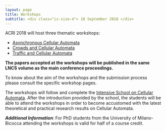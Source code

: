 ```yaml
---
layout: page
title: Workshops
subtitle: <div class="is-size-4"> 18 September 2018 </div>
---
```


ACRI 2018 will host three thematic workshops:

- [Asynchronous Cellular Automata](/ACA)
- [Crowds and Cellular Automata](/CCA)
- [Traffic and Cellular Automata](/TCA)

__The papers accepted at the workshops will be published in the same LNCS volume as the main conference proceedings.__

To know about the aim of the workshops and the submission process please consult the specific workshop pages.

The workshops will follow and complete the [Intensive School on Cellular Automata](/school/). After the introduction provided by the school, the students will be able to attend the workshops in order to become accustomed with the latest theoretical and practical research results on Cellular Automata.

***Additional Information***: For PhD students from the University of Milano-Bicocca attending the workshops is valid for half of a course credit.
